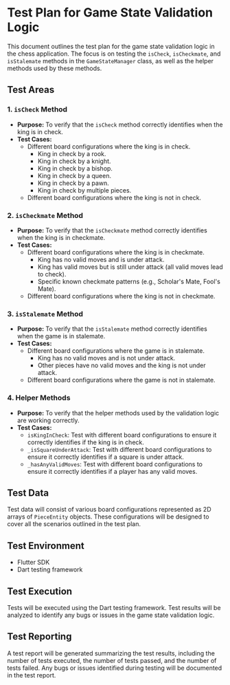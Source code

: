 # Test Plan for Game State Validation Logic

This document outlines the test plan for the game state validation logic in the chess application. The focus is on testing the `isCheck`, `isCheckmate`, and `isStalemate` methods in the `GameStateManager` class, as well as the helper methods used by these methods.

## Test Areas

### 1. `isCheck` Method

- **Purpose:** To verify that the `isCheck` method correctly identifies when the king is in check.
- **Test Cases:**
  - Different board configurations where the king is in check.
    - King in check by a rook.
    - King in check by a knight.
    - King in check by a bishop.
    - King in check by a queen.
    - King in check by a pawn.
    - King in check by multiple pieces.
  - Different board configurations where the king is not in check.

### 2. `isCheckmate` Method

- **Purpose:** To verify that the `isCheckmate` method correctly identifies when the king is in checkmate.
- **Test Cases:**
  - Different board configurations where the king is in checkmate.
    - King has no valid moves and is under attack.
    - King has valid moves but is still under attack (all valid moves lead to check).
    - Specific known checkmate patterns (e.g., Scholar's Mate, Fool's Mate).
  - Different board configurations where the king is not in checkmate.

### 3. `isStalemate` Method

- **Purpose:** To verify that the `isStalemate` method correctly identifies when the game is in stalemate.
- **Test Cases:**
  - Different board configurations where the game is in stalemate.
    - King has no valid moves and is not under attack.
    - Other pieces have no valid moves and the king is not under attack.
  - Different board configurations where the game is not in stalemate.

### 4. Helper Methods

- **Purpose:** To verify that the helper methods used by the validation logic are working correctly.
- **Test Cases:**
  - `isKingInCheck`: Test with different board configurations to ensure it correctly identifies if the king is in check.
  - `_isSquareUnderAttack`: Test with different board configurations to ensure it correctly identifies if a square is under attack.
  - `_hasAnyValidMoves`: Test with different board configurations to ensure it correctly identifies if a player has any valid moves.

## Test Data

Test data will consist of various board configurations represented as 2D arrays of `PieceEntity` objects. These configurations will be designed to cover all the scenarios outlined in the test plan.

## Test Environment

- Flutter SDK
- Dart testing framework

## Test Execution

Tests will be executed using the Dart testing framework. Test results will be analyzed to identify any bugs or issues in the game state validation logic.

## Test Reporting

A test report will be generated summarizing the test results, including the number of tests executed, the number of tests passed, and the number of tests failed. Any bugs or issues identified during testing will be documented in the test report.
